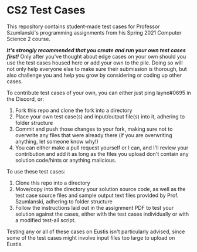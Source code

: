 # CS2 Test Cases
This repository contains student-made test cases for Professor Szumlanski's programming assignments from his Spring 2021 Computer Science 2 course.

***It's strongly recommended that you create and run your own test cases first!*** Only after you've thought about edge cases on your own should you use the test cases housed here or add your own to the pile. Doing so will not only help everyone else to make sure their submission is thorough, but also challenge you and help you grow by considering or coding up other cases. 

To contribute test cases of your own, you can either just ping layne#0695 in the Discord, or:
1. Fork this repo and clone the fork into a directory
2. Place your own test case(s) and input/output file(s) into it, adhering to folder structure
3. Commit and push those changes to your fork, making sure not to overwrite any files that were already there (if you are overwriting anything, let someone know why!)
5. You can either make a pull request yourself or I can, and I'll review your contribution and add it as long as the files you upload don't contain any solution code/hints or anything malicious.

To use these test cases:
1. Clone this repo into a directory
2. Move/copy into the directory your solution source code, as well as the test case source files and sample output text files provided by Prof. Szumlanski, adhering to folder structure
3. Follow the instructions laid out in the assignment PDF to test your solution against the cases, either with the test cases individually or with a modified test-all script.

Testing any or all of these cases on Eustis isn't particularly advised, since some of the test cases might involve input files too large to upload on Eustis.
